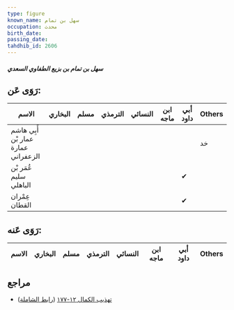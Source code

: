 ```yaml
---
type: figure
known_name: سهل بن تمام
occupation: محدث
birth_date:
passing_date:
tahdhib_id: 2606
---
```

##### سهل بن تمام بن بزيع الطفاوي السعدي

## رَوَى عَن:
| الاسم                               | البخاري | مسلم | الترمذي | النسائي | ابن ماجه | أبي داود | Others |
| ----------------------------------- | ------- | ---- | ------- | ------- | -------- | -------- | ------ |
| أَبِي هاشم عمار بْن عمارة الزعفراني |         |      |         |         |          |          | خد     |
| عُمَر بْن سليم الباهلي              |         |      |         |         |          | ✔        |        |
| عِمْران القطان                      |         |      |         |         |          | ✔        |        |
## رَوَى عَنه:
| الاسم | البخاري | مسلم | الترمذي | النسائي | ابن ماجه | أبي داود | Others |
| ----- | ------- | ---- | ------- | ------- | -------- | -------- | ------ |
## مراجع
- [تهذيب الكمال ١٢-١٧٧](obsidian://open?vault=Tahdhib-al-Kamal&file=Figures/٢٦٠٦-سهل%20بن%20تمام%20بن%20بزيع%20الطفاوي%20السعدي) ([رابط الشاملة](https://shamela.ws/book/3722/5950))